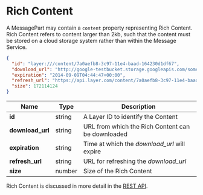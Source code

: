 # Rich Content

A MessagePart may contain a `content` property representing Rich Content.  Rich Content refers to content larger than 2kb, such that the content must be stored on a cloud storage system rather than within the Message Service.

```json
{
  "id": "layer:///content/7a0aefb8-3c97-11e4-baad-164230d1df67",
  "download_url": "http://google-testbucket.storage.googleapis.com/some/download/path",
  "expiration": "2014-09-09T04:44:47+00:00",
  "refresh_url": "https://api.layer.com/content/7a0aefb8-3c97-11e4-baad-164230d1df67",
  "size": 172114124
}
```

| Name    | Type |  Description  |
|---------|------|---------------|
| **id** | string | A Layer ID to identify the Content |
| **download_url** | string | URL from which the Rich Content can be downloaded |
| **expiration** | string | Time at which the *download_url* will expire |
| **refresh_url** | string | URL for refreshing the *download_url* |
| **size** | number | Size of the Rich Content |

Rich Content is discussed in more detail in the [REST API](rest#rich-content).
